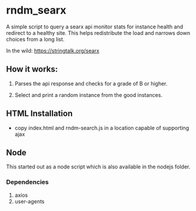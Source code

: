 # rndm_searx

A simple script to query a searx api monitor stats for instance health and redirect to a healthy site. This helps redistribute the load and narrows down choices from a long list.

In the wild: https://stringtalk.org/searx

## How it works:

1. Parses the api response and checks for a grade of B
   or higher.

2. Select and print a random instance from the good instances.

## HTML Installation

-  copy index.html and rndm-search.js in a location capable of supporting ajax

## Node

This started out as a node script which is also available in the nodejs folder.

### Dependencies

1. axios
2. user-agents
